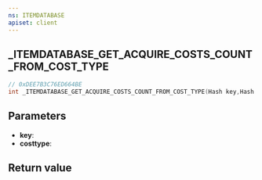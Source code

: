 ```yaml
---
ns: ITEMDATABASE
apiset: client
---
```

## _ITEMDATABASE_GET_ACQUIRE_COSTS_COUNT_FROM_COST_TYPE

```c
// 0xDEE7B3C76ED664BE
int _ITEMDATABASE_GET_ACQUIRE_COSTS_COUNT_FROM_COST_TYPE(Hash key,Hash costtype);
```


## Parameters
* **key**:
* **costtype**:

## Return value